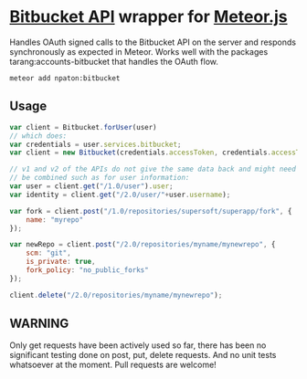 # [Bitbucket API](https://confluence.atlassian.com/display/BITBUCKET/Use+the+Bitbucket+REST+APIs) wrapper for [Meteor.js](http://meteor.com/)

Handles OAuth signed calls to the Bitbucket API on the server and responds
synchronously as expected in Meteor. Works well with the packages
tarang:accounts-bitbucket that handles the OAuth flow.

    meteor add npaton:bitbucket

## Usage

```js
var client = Bitbucket.forUser(user)
// which does:
var credentials = user.services.bitbucket;
var client = new Bitbucket(credentials.accessToken, credentials.accessTokenSecret)

// v1 and v2 of the APIs do not give the same data back and might need to
// be combined such as for user information:
var user = client.get("/1.0/user").user;
var identity = client.get("/2.0/user/"+user.username);

var fork = client.post("/1.0/repositories/supersoft/superapp/fork", {
    name: "myrepo"
});

var newRepo = client.post("/2.0/repositories/myname/mynewrepo", {
    scm: "git",
    is_private: true,
    fork_policy: "no_public_forks"
});

client.delete("/2.0/repositories/myname/mynewrepo");
```

## WARNING

Only get requests have been actively used so far, there has been no significant
testing done on post, put, delete requests. And no unit tests whatsoever at the
moment. Pull requests are welcome!
